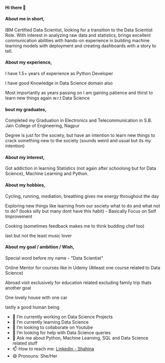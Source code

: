 #### Hi there 👋

#### About me in short,

IBM Certified Data Scientist, looking for a transition to the Data Scientist Role. With interest in analyzing raw data and statistics, brings excellent communication abilities with hands-on experience in building machine learning models with deployment and creating dashboards with a story to tell.

#### About my experience,

I have 1.5+ years of experience as Python Developer

I have good Knowledge in Data Science domain also

Most importantly as years passing on I am gaining patience and thirst to learn new things again w.r.t Data Science

#### bout my graduates,

Completed my Graduation in Electronics and Telecommunication in S.B. Jain College of Engineering, Nagpur

Degree is just for the society, but have an intention to learn new things to crack something new to the society (sounds weird and usual but its my intention)

#### About my interest,

Got addiction in learning Statistics (not again after schoolong but for Data Science), Machine Learning and Python.

#### About my hobbies,

Cycling, running, mediation, breathing gives me energy throughout the day 

Exploring new things like learning from our society what to do and what not to do? (looks silly but many dont have this habit) -  Basically Focus on Self Improvement

Cooking (sometimes feedback makes me to think budding chef too)

last but not the least music lover 

#### About my goal / ambition / Wish,

Special word before my name - "Data Scientist"

Online Mentor for courses like in Udemy (Atleast one course related to Data Science)

Abroad visit exclusively for education related excluding family trip thats another goal

One lovely house with one car

lastly a good human being


- 🔭 I’m currently working on Data Science Projects
- 🌱 I’m currently learning Data Science
- 👯 I’m looking to collaborate on Youtube
- 🤔 I’m looking for help with Data Science queries
- 💬 Ask me about Python, Machine Learning, SQL and Data Science related stuff
- 📫 How to reach me: [Linkedin - Shahina](https://www.linkedin.com/in/shahina-athar-816688109)
- 😄 Pronouns: She/Her

